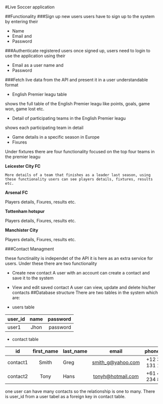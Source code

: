 #Live Soccer application

##Functionality
###Sign up new users
 users have to sign up to the system by entering their
* Name
* Email and
* Password

###Authenticate registered users
 once signed up, users need to login to use the application using their
* Email as a user name and
* Password  

###Fetch live data from the API and present it in a user understandable format

* English Premier leagu table

shows the full table of the English Premier leagu like points, goals, game won, game lost etc.

* Detail of participating teams in the English Premier leagu

shows each participating team in detail

* Game details in a specific season in Europe
* Fixures

Under fixtures there are four functionality focused on the top four teams in the premier leagu

**Leicester City FC**

    More details of a team that finishes as a leader last season, using these functionality users can see players details, fixtures, results etc.

**Arsenal FC**

   Players details, Fixures, results etc.

**Tottenham hotspur**  

   Players details, Fixures, results etc.

**Manchister City**

   Players details, Fixures, results etc.

###Contact Managment

 these functinality is independet of the API it is here as an extra service for users. Under these there are two functionality
* Create new contact
   A user with an account can create a contact and save it to the system
* View and edit saved contact
   A user can view, update and delete his/her contacts
##Database structure
 There are two tables in the system which are:

 * users table

| user_id      | name          | password    |
| -------------|:-------------:| ---------:  |
| user1        |Jhon            |password    |

* contact table   

| id           | first_name    |last_name      |email             |phone_no         |user_id     |
|------------- |:-------------:|:------------- | :---------------:|:---------------:|-----------:|
|contact1      |    Smith      |     Greg      |smith_g@yahoo.com |+12 312 131 123  |user1      |
|contact2      |    Tony       |     Hans      |tonyh@hotmail.com |+61 453 234 823  |user1      |


  one user can have many contacts so the relationship is one to many. There is user_id
  from a user tabel as a foreign key in contact table.
